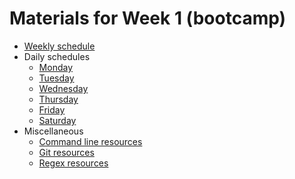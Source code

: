 # Materials for Week 1 (bootcamp)

* [Weekly schedule](week_1_plan.md)
* Daily schedules
	* [Monday](week_1_day_1_plan.md)
	* [Tuesday](week_1_day_2_plan.md)
	* [Wednesday](week_1_day_3_plan.md)
	* [Thursday](week_1_day_4_plan.md)
	* [Friday](week_1_day_5_plan.md)
	* [Saturday](week_1_day_6_plan.md)
* Miscellaneous
	* [Command line resources](command-line_resources.md) 
	* [Git resources](git_resources.md)
	* [Regex resources](regex_resources.md)